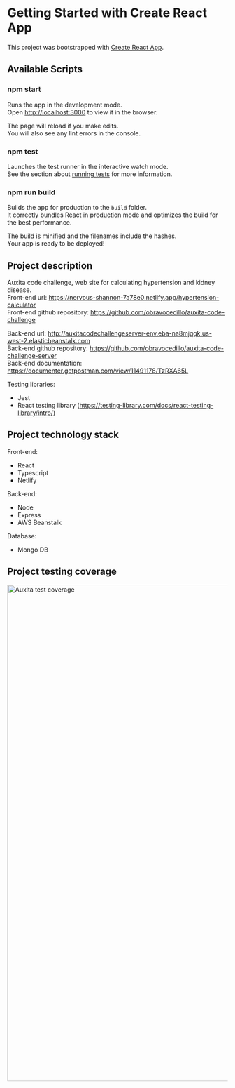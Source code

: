 # Getting Started with Create React App

This project was bootstrapped with [Create React App](https://github.com/facebook/create-react-app).

## Available Scripts

### npm start

Runs the app in the development mode.\
Open [http://localhost:3000](http://localhost:3000) to view it in the browser.

The page will reload if you make edits.\
You will also see any lint errors in the console.

### npm test

Launches the test runner in the interactive watch mode.\
See the section about [running tests](https://facebook.github.io/create-react-app/docs/running-tests) for more information.

### npm run build

Builds the app for production to the `build` folder.\
It correctly bundles React in production mode and optimizes the build for the best performance.

The build is minified and the filenames include the hashes.\
Your app is ready to be deployed!

## Project description

Auxita code challenge, web site for calculating hypertension and kidney disease. <br>
Front-end url: https://nervous-shannon-7a78e0.netlify.app/hypertension-calculator <br>
Front-end github repository: https://github.com/obravocedillo/auxita-code-challenge <br>

Back-end url: http://auxitacodechallengeserver-env.eba-na8mjqqk.us-west-2.elasticbeanstalk.com <br>
Back-end github repository: https://github.com/obravocedillo/auxita-code-challenge-server <br>
Back-end documentation: https://documenter.getpostman.com/view/11491178/TzRXA65L <br>

Testing libraries:
- Jest
- React testing library (https://testing-library.com/docs/react-testing-library/intro/)

## Project technology stack

Front-end:
- React
- Typescript
- Netlify

Back-end:
- Node
- Express
- AWS Beanstalk

Database:
- Mongo DB

## Project testing coverage
<img width="1131" alt="Auxita test coverage" src="https://user-images.githubusercontent.com/21973010/118556508-94079880-b729-11eb-8830-67cf747cf736.png">

